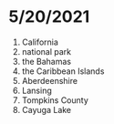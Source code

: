 # 5/20/2021

1. California
2. national park
3. the Bahamas
4. the Caribbean Islands
5. Aberdeenshire
6. Lansing
7. Tompkins County
8. Cayuga Lake
